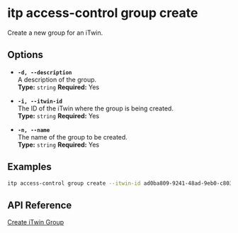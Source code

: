 # itp access-control group create

Create a new group for an iTwin.

## Options

- **`-d, --description`**  
  A description of the group.  
  **Type:** `string` **Required:** Yes

- **`-i, --itwin-id`**  
  The ID of the iTwin where the group is being created.  
  **Type:** `string` **Required:** Yes

- **`-n, --name`**  
  The name of the group to be created.  
  **Type:** `string` **Required:** Yes

## Examples

```bash
itp access-control group create --itwin-id ad0ba809-9241-48ad-9eb0-c8038c1a1d51 --name "Engineering Team" --description "Group handling engineering tasks"
```

## API Reference

[Create iTwin Group](https://developer.bentley.com/apis/access-control-v2/operations/create-itwin-group/)